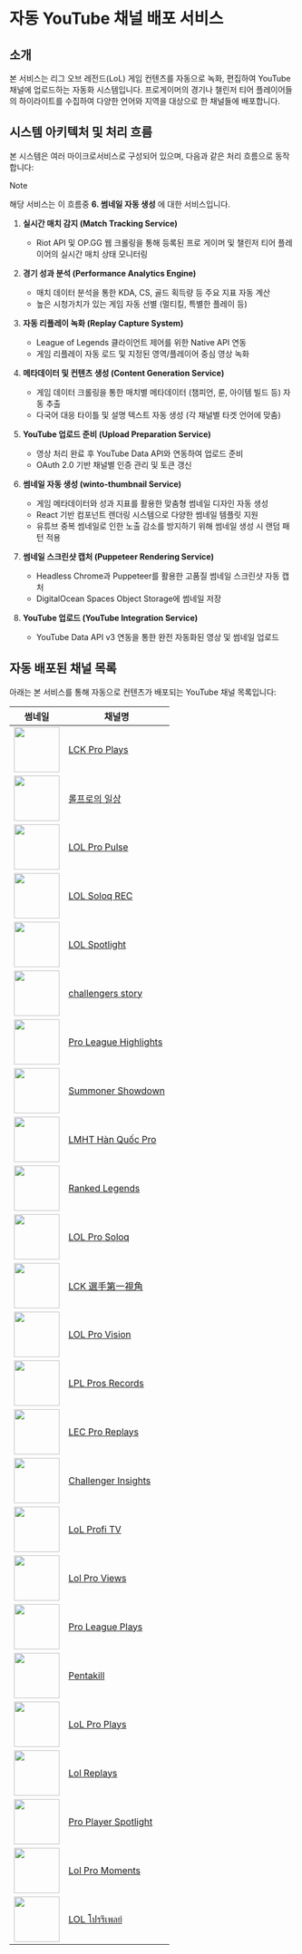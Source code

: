 # 자동 YouTube 채널 배포 서비스

## 소개

본 서비스는 리그 오브 레전드(LoL) 게임 컨텐츠를 자동으로 녹화, 편집하여 YouTube 채널에 업로드하는 자동화 시스템입니다. 프로게이머의 경기나 챌린저 티어 플레이어들의 하이라이트를 수집하여 다양한 언어와 지역을 대상으로 한 채널들에 배포합니다.

## 시스템 아키텍처 및 처리 흐름

본 시스템은 여러 마이크로서비스로 구성되어 있으며, 다음과 같은 처리 흐름으로 동작합니다:

> [!NOTE]
> 해당 서비스는 이 흐름중 **6. 썸네일 자동 생성** 에 대한 서비스입니다.

1. **실시간 매치 감지 (Match Tracking Service)**

   - Riot API 및 OP.GG 웹 크롤링을 통해 등록된 프로 게이머 및 챌린저 티어 플레이어의 실시간 매치 상태 모니터링

2. **경기 성과 분석 (Performance Analytics Engine)**

   - 매치 데이터 분석을 통한 KDA, CS, 골드 획득량 등 주요 지표 자동 계산
   - 높은 시청가치가 있는 게임 자동 선별 (멀티킬, 특별한 플레이 등)

3. **자동 리플레이 녹화 (Replay Capture System)**

   - League of Legends 클라이언트 제어를 위한 Native API 연동
   - 게임 리플레이 자동 로드 및 지정된 영역/플레이어 중심 영상 녹화

4. **메타데이터 및 컨텐츠 생성 (Content Generation Service)**

   - 게임 데이터 크롤링을 통한 매치별 메타데이터 (챔피언, 룬, 아이템 빌드 등) 자동 추출
   - 다국어 대응 타이틀 및 설명 텍스트 자동 생성 (각 채널별 타겟 언어에 맞춤)

5. **YouTube 업로드 준비 (Upload Preparation Service)**

   - 영상 처리 완료 후 YouTube Data API와 연동하여 업로드 준비
   - OAuth 2.0 기반 채널별 인증 관리 및 토큰 갱신

6. **썸네일 자동 생성 (winto-thumbnail Service)**

   - 게임 메타데이터와 성과 지표를 활용한 맞춤형 썸네일 디자인 자동 생성
   - React 기반 컴포넌트 렌더링 시스템으로 다양한 썸네일 템플릿 지원
   - 유튜브 중복 썸네일로 인한 노출 감소를 방지하기 위해 썸네일 생성 시 랜덤 패턴 적용

7. **썸네일 스크린샷 캡처 (Puppeteer Rendering Service)**

   - Headless Chrome과 Puppeteer를 활용한 고품질 썸네일 스크린샷 자동 캡처
   - DigitalOcean Spaces Object Storage에 썸네일 저장

8. **YouTube 업로드 (YouTube Integration Service)**
   - YouTube Data API v3 연동을 통한 완전 자동화된 영상 및 썸네일 업로드

## 자동 배포된 채널 목록

아래는 본 서비스를 통해 자동으로 컨텐츠가 배포되는 YouTube 채널 목록입니다:

| 썸네일 | 채널명 |
| --- | --- |
| <img src="https://yt3.ggpht.com/zUvMxYQYLkI1HyZ439JxQuUn7Pr6-8oECm3PJfWzYsRxRuv1zCEh-HmUlbmEw_bxpWwdcYvrnA=s108-c-k-c0x00ffffff-no-rj" width="80" /> | [LCK Pro Plays]("https://www.youtube.com/@LCK_Pro_Plays") |
| <img src="https://yt3.ggpht.com/ZXHiHckgzLfRKuogRaEDtsPXsXUmEE56qMf9gw2rads6piEMCOotmJfBNEiXZY7uJvti_fuYPw=s108-c-k-c0x00ffffff-no-rj" width="80" /> | [롤프로의 일상]("https://www.youtube.com/@KR_league_of_legend") |
| <img src="https://yt3.ggpht.com/OyxIV97oTCT2S7sJfr-Bz7RQdTW1TeZiftFFNdIxcaXEjibb4ixRtrfy-tNlUc3v-uPf8N7-pg=s108-c-k-c0x00ffffff-no-rj" width="80" /> | [LOL Pro Pulse]("https://www.youtube.com/@LOLProPulse") |
| <img src="https://yt3.ggpht.com/qnBcxBkib3KJqZoB0KazJF3Yne8nkUMdp1lb4j1_SJ83nXyLlRQBgDob6vfEUYVHmjbBNvWJ=s108-c-k-c0x00ffffff-no-rj" width="80" /> | [LOL Soloq REC]("https://www.youtube.com/@LOL_Soloq_REC") |
| <img src="https://yt3.ggpht.com/1Mv59W3SSWWhXC7uZ7JiEhjjOQUF80Fd6UHha__tUZDz1PYQKLQOHCIN91VBQ51UcFgwAhtNNAM=s108-c-k-c0x00ffffff-no-rj" width="80" /> | [LOL Spotlight]("https://www.youtube.com/@LOL_Spotlight-p6x") |
| <img src="https://yt3.ggpht.com/Eewmu47TQ7MPwQsB9YJktDNz8jBQQ_bWmmhxBCrYVW8jfv80HOXo5z2ECDbnpwDII18KysQT4rw=s108-c-k-c0x00ffffff-no-rj" width="80" /> | [challengers story]("https://www.youtube.com/@challengersstory-r1p") |
| <img src="https://yt3.ggpht.com/RKKlKpv0iJvD1Pqm1tku2qWJBZVeXlKWt0u3AwBIWlOMBn6TSzvyRAO7UWy8HsxVCxnKVa7yAg=s108-c-k-c0x00ffffff-no-rj" width="80" /> | [Pro League Highlights]("https://www.youtube.com/@Pro_League_Highlights") |
| <img src="https://yt3.ggpht.com/zRRzkwe2tkHYLGQRhZ2CHgX9KGMssuu-pl747XDLfWueKmIQVc8k3RVFCfEecg4ugy54bS0l=s108-c-k-c0x00ffffff-no-rj" width="80" /> | [Summoner Showdown]("https://www.youtube.com/@summoner_show_down") |
| <img src="https://yt3.ggpht.com/b5f7YYjYPlrsRiLxxgxDEGvzLx8kJeL44kZNFt5ZyavsmTSxBoz2zEKrjxHyszbDfYFi5tAL=s108-c-k-c0x00ffffff-no-rj" width="80" /> | [LMHT Hàn Quốc Pro]("https://www.youtube.com/@LMHT_H%C3%A0n_Qu%E1%BB%91c_Pro") |
| <img src="https://yt3.ggpht.com/hDzGYWHCSwhjyfalS7HnDykJ8czqrrixxFC8VdLtGS4pWptNzeb9GaHJfGdfh7E2o7p1AJDC=s108-c-k-c0x00ffffff-no-rj" width="80" /> | [Ranked Legends]("https://www.youtube.com/@Ranked_Legends") |
| <img src="https://yt3.ggpht.com/J7CZNlk-2yv5Zu6OAVnWwqNpau2MuVHf0WKCJzPa3H948v1T4nieQJfx99_xiuN5bAqoeFYK6BM=s108-c-k-c0x00ffffff-no-rj" width="80" /> | [LOL Pro Soloq]("https://www.youtube.com/@LOL_Pro_Soloq") |
| <img src="https://yt3.ggpht.com/Fl1RZ7y13U7yG5QZ7Z9vx9j3JE8wsrPSovHFZvjO7x00lKgFNqnxjB3_rHAvKlxRxb8unAq1qA=s108-c-k-c0x00ffffff-no-rj" width="80" /> | [LCK 選手第一視角]("https://www.youtube.com/@LCK%E9%81%B8%E6%89%8B%E7%AC%AC%E4%B8%80%E8%A6%96%E8%A7%92") |
| <img src="https://yt3.ggpht.com/BOwq6aZjH_WduoE2NqsUdcHtm3oLi7qYRDIgY_mPm31gs_F0mxTeqq0-njv1zm6cIm6io5m_S6U=s108-c-k-c0x00ffffff-no-rj" width="80" /> | [LOL Pro Vision]("https://www.youtube.com/@LOL_Pro_Vision") |
| <img src="https://yt3.ggpht.com/9ri2LX0EmVX-U-mZ5RJ0CKDryHT2oeytSy75yDd1X4cJGn95FKin56JA6GzIqKq4BYPGO3tCew=s108-c-k-c0x00ffffff-no-rj" width="80" /> | [LPL Pros Records]("https://www.youtube.com/@LPL_Pros_Records") |
| <img src="https://yt3.ggpht.com/2bhVtS8mBEyvvfMezUIzToGWH2Txw1bTYLbFpv01TuX36WB5lILIPGAy7uSIddS1r42NJtPg2A=s108-c-k-c0x00ffffff-no-rj" width="80" /> | [LEC Pro Replays]("https://www.youtube.com/@LEC_Pro_Replays") |
| <img src="https://yt3.ggpht.com/uE00Uq8z524zA2zTlyBvDGAhq2UmoiJFduZa0KE3pAzsX1-2YwqTK3oQqwrmIdu97rHXHPwOvg=s108-c-k-c0x00ffffff-no-rj" width="80" /> | [Challenger Insights]("https://www.youtube.com/@Challenger_Insights") |
| <img src="https://yt3.ggpht.com/P2y4tetR8lXmGA7ZYV3lVIieioicbw2Cg8kER21pG0OA8Ljqwxqz4NyLh6sJRkPQJGIrpCuE7A=s108-c-k-c0x00ffffff-no-rj" width="80" /> | [LoL Profi TV]("https://www.youtube.com/@LoLProfiTV") |
| <img src="https://yt3.ggpht.com/3xvrj_zsIvvqum1jAmtgd9GoRLZMS0sGGkQbq57n07bqMsTw6vwTd0GsIIescVzVIcC1_sHNaQ=s108-c-k-c0x00ffffff-no-rj" width="80" /> | [Lol Pro Views]("https://www.youtube.com/@Lol_Pro_Views") |
| <img src="https://yt3.ggpht.com/h9dHi_ZSWZaNzdomVJopH8BbtaPHzDa14jIE4lZH5uJXGQqDK7sLPLqCDgZs4Sx5fYca5oOe=s108-c-k-c0x00ffffff-no-rj" width="80" /> | [Pro League Plays]("https://www.youtube.com/@Pro_League_Plays-b6z") |
| <img src="https://yt3.ggpht.com/_eT6-ABBw2dZqszH4Pg_7NgMOWEuFJuxJG3xWwxg6I3_9ffdUe4S2dNe9C6OZcTSBJHnAKRJ=s108-c-k-c0x00ffffff-no-rj" width="80" /> | [Pentakill]("https://www.youtube.com/@Pentakill_challengers") |
| <img src="https://yt3.ggpht.com/Mlf0haR5asOjgBk4zBu4bDcSUK0SFlKPujhCb1nGnT9lmHifeOzw0YhfUQvycS2TmuDc85S52cI=s108-c-k-c0x00ffffff-no-rj" width="80" /> | [LoL Pro Plays]("https://www.youtube.com/@LoL_Pro_Plays") |
| <img src="https://yt3.ggpht.com/fmk7la-p9omH9NFgNh59lLb1tK8g6LKXvsruAVwhAhsqDY5BRkv19NEr9BIEXlDC2iqTad_E=s108-c-k-c0x00ffffff-no-rj" width="80" /> | [Lol Replays]("https://www.youtube.com/@Lol_Replays_REC") |
| <img src="https://yt3.ggpht.com/Se_B6lKa6MARqE_Ed9gk0x-85VBdC4ZFr9twcMW7uHwjGEn5HpqHMZfAY8saEPjnhaxaL_Ct=s108-c-k-c0x00ffffff-no-rj" width="80" /> | [Pro Player Spotlight]("https://www.youtube.com/@Pro_Player_Spotlight") |
| <img src="https://yt3.ggpht.com/JWBQ6pruocVmBc0-Ym2bw9fm9u5QQKQkcHF1W8OyYxQOI3nguTdOJNVF8gOXNBoxcXL3EValqg=s108-c-k-c0x00ffffff-no-rj" width="80" /> | [Lol Pro Moments]("https://www.youtube.com/@Lol_Pro_Moments") |
| <img src="https://yt3.ggpht.com/YpreDmTq7BHGl7kgqhdBCCAkZPDUTIPWdXqHwDjmrIu4T73C1t0kOyZpZ_3rFzC7oY4CVdjUog=s108-c-k-c0x00ffffff-no-rj" width="80" /> | [LOL โปรรีเพลย์]("https://www.youtube.com/@WintoReplayTh") |
